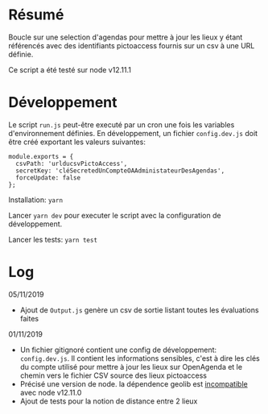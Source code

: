 # Résumé

Boucle sur une selection d'agendas pour mettre à jour les lieux y étant référencés avec des identifiants pictoaccess fournis sur un csv à une URL définie.

Ce script a été testé sur node v12.11.1

# Développement

Le script `run.js` peut-être executé par un cron une fois les variables d'environnement définies. En développement, un fichier `config.dev.js` doit être créé exportant les valeurs suivantes:

```
module.exports = {
  csvPath: 'urlducsvPictoAccess',
  secretKey: 'cléSecretedUnCompteOAAdministateurDesAgendas',
  forceUpdate: false
};
```

Installation: `yarn`

Lancer `yarn dev` pour executer le script avec la configuration de développement.

Lancer les tests: `yarn test`

# Log

05/11/2019

 * Ajout de `Output.js` genère un csv de sortie listant toutes les évaluations faites

01/11/2019

 * Un fichier gitignoré contient une config de développement: `config.dev.js`. Il contient les informations sensibles, c'est à dire les clés du compte utilisé pour mettre à jour les lieux sur OpenAgenda et le chemin vers le fichier CSV source des lieux pictoaccess
 * Précisé une version de node. la dépendence geolib est [incompatible](https://github.com/manuelbieh/geolib/issues/208) avec node v12.11.0
 * Ajout de tests pour la notion de distance entre 2 lieux
